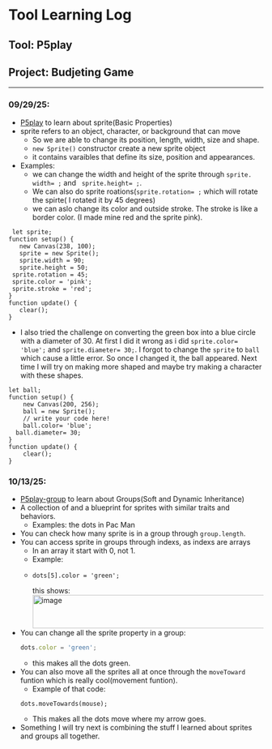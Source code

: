 # Tool Learning Log

## Tool: **P5play**

## Project: **Budjeting Game**

---

### 09/29/25:
* [P5play](https://p5play.org/learn/sprite?page=0) to learn about sprite(Basic Properties)
* sprite refers to an object, character, or background that can move
  *   So we are able to change its position, length, width, size and shape.
  *   `new Sprite()` constructor create a new sprite object
    * it contains varaibles that define its size, position and appearances.
* Examples:
  * we can change the width and height of the sprite through `sprite. width= ;` and ` sprite.height= ;`.
  * We can also do sprite roations(`sprite.rotation= ;` which will rotate the spirte( I rotated it by 45 degrees)
  * we can aslo change its color and outside stroke. The stroke is like a border color. (I made mine red and the sprite pink).
 ``` JS
  let sprite;
function setup() {
	new Canvas(238, 100);
	sprite = new Sprite();
	sprite.width = 90;
	sprite.height = 50;
  sprite.rotation = 45;
  sprite.color = 'pink';
  sprite.stroke = 'red';
}
function update() {
	clear();
}
``` 
* I also tried the challenge on converting the green box into a blue circle with a diameter of 30. At first I did it wrong as i did `sprite.color= 'blue';` and `sprite.diameter= 30;`. I forgot to change the `sprite` to `ball` which cause a little error. So once I changed it, the ball appeared. Next time I will try on making more shaped and maybe try making a character with these shapes.
``` JS
let ball;
function setup() {
	new Canvas(200, 256);
	ball = new Sprite();
	// write your code here!
	ball.color= 'blue';
  ball.diameter= 30;
}
function update() {
	clear();
}
```

### 10/13/25:
* [P5play-group](https://p5play.org/learn/group?page=0) to learn about Groups(Soft and Dynamic Inheritance)   
* A collection of and a blueprint for sprites with similar traits and behaviors.
   * Examples: the dots in Pac Man  
* You can check how many sprite is in a group through `group.length`.  
 * You can access sprite in groups through indexs, as indexs are arrays  
	 * In an array it start with 0, not 1.   
     * 	Example:
     * 	``` JS
        dots[5].color = 'green';   
        ```
        this shows:   
       	<img width="720" height="66" alt="image" src="https://github.com/user-attachments/assets/33389ff4-8329-409a-a5a2-375423d63f06" />  
* You can change all the sprite property in a group:    
   ``` js 
   dots.color = 'green';
   ```    
	* this makes all the dots green.
* You can also move all the sprites all at once through the `moveToward` funtion which is really cool(movement funtion).  
	* Example of that code:     
   ``` JS
   dots.moveTowards(mouse);
   ```
   * This makes all the dots move where my arrow goes.
* Something I will try next is combining the stuff I learned about sprites and groups all together.



<!-- 
* Links you used today (websites, videos, etc)
* Things you tried, progress you made, etc
* Challenges, a-ha moments, etc
* Questions you still have
* What you're going to try next
-->
